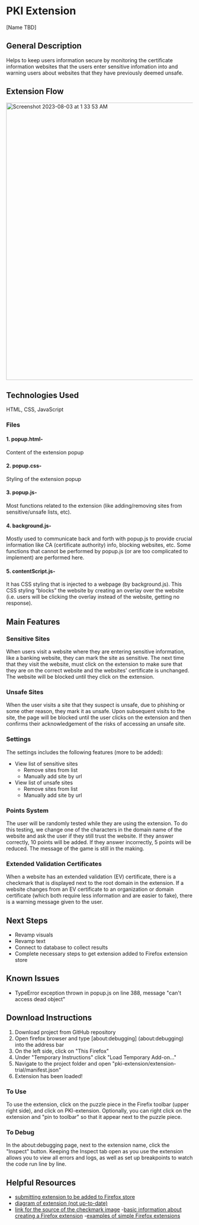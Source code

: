 # PKI Extension

[Name TBD]   

## General Description

Helps to keep users information secure by monitoring the certificate information websites that the users enter sensitive infomation into and warning users about websites that they have previously deemed unsafe.

## Extension Flow

<img width="749" alt="Screenshot 2023-08-03 at 1 33 53 AM" src="https://github.com/arminapr/pki-extension/assets/118499953/1f788a96-af0e-4324-bb22-ee31aaf1a31a">

## Technologies Used
HTML, CSS, JavaScript

### Files
#### 1. popup.html- 
Content of the extension popup
#### 2. popup.css- 
Styling of the extension popup
#### 3. popup.js- 
Most functions related to the extension (like adding/removing sites from sensitive/unsafe lists, etc).
#### 4. background.js- 
Mostly used to communicate back and forth with popup.js to provide crucial information like CA (certificate authority) info, blocking websites, etc. Some functions that cannot be performed by popup.js (or are too complicated to implement) are performed here. 
#### 5. contentScript.js- 
It has CSS styling that is injected to a webpage (by background.js). This CSS styling “blocks” the website by creating an overlay over the website (i.e. users will be clicking the overlay instead of the website, getting no response). 


## Main Features

### Sensitive Sites
When users visit a website where they are entering sensitive information, like a banking website, they can mark the site as sensitive. The next time that they visit the website, must click on the extension to make sure that they are on the correct website and the websites' certificate is unchanged. The website will be blocked until they click on the extension.

### Unsafe Sites
When the user visits a site that they suspect is unsafe, due to phishing or some other reason, they mark it as unsafe. Upon subsequent visits to the site, the page will be blocked until the user clicks on the extension and then confirms their acknowledgement of the risks of accessing an unsafe site.

### Settings
The settings includes the following features (more to be added):
- View list of sensitive sites
    - Remove sites from list
    - Manually add site by url
- View list of unsafe sites
    - Remove sites from list
    - Manually add site by url

### Points System
The user will be randomly tested while they are using the extension. To do this testing, we change one of the characters in the domain name of the website and ask the user if they still trust the website. If they answer correctly, 10 points will be added. If they answer incorrectly, 5 points will be reduced. The message of the game is still in the making.

### Extended Validation Certificates
When a website has an extended validation (EV) certificate, there is a checkmark that is displayed next to the root domain in the extension. If a website changes from an EV certificate to an organization or domain certificate (which both require less information and are easier to fake), there is a warning message given to the user.

## Next Steps

- Revamp visuals
- Revamp text
- Connect to database to collect results
- Complete necessary steps to get extension added to Firefox extension store

## Known Issues

- TypeError exception thrown in popup.js on line 388, message "can't access dead object"

## Download Instructions
1. Download project from GitHub repository
2. Open firefox browser and type [about:debugging] (about:debugging) into the address bar
3. On the left side, click on "This Firefox"
4. Under "Temporary Instructions" click "Load Temporary Add-on..."
5. Navigate to the project folder and open "pki-extension/extension-trial/manifest.json"  
6. Extension has been loaded!

### To Use
To use the extension, click on the puzzle piece in the Firefix toolbar (upper right side), and click on PKI-extension. Optionally, you can right click on the extension and "pin to toolbar" so that it appear next to the puzzle piece.

### To Debug
In the about:debugging page, next to the extension name, click the "Inspect" button. Keeping the Inspect tab open as you use the extension allows you to view all errors and logs, as well as set up breakpoints to watch the code run line by line. 

## Helpful Resources

- [submitting extension to be added to Firefox store](https://extensionworkshop.com/documentation/publish/submitting-an-add-on/)
- [diagram of extension (not up-to-date)](https://excalidraw.com/#room=76f1120b127f55a2ae25,gcjqMcJaHTqGeiAoBSeptA)
- [link for the source of the checkmark image](https://www.freeimages.com/clipart/circle-checkmark-clip-art-5333016)
-[basic information about creating a Firefox extension](https://developer.mozilla.org/en-US/docs/Mozilla/Add-ons/WebExtensions/Your_first_WebExtension)
-[examples of simple Firefox extensions](https://github.com/mdn/webextensions-examples)